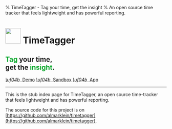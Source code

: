 % TimeTagger - Tag your time, get the insight
% An open source time tracker that feels lightweight and has powerful reporting.


<h1>
    <img src='timetagger192.png' width='48px' />
    TimeTagger
</h1>
<h2 style='color:#222;'><span style='color:#07A82C;'>Tag</span> your time,<br>get the <span style='color:#07A82C;'>insight</span>.</h2>

<div>
    <a href='/demo' class='ctabutton'>
        <i class='fas'>\uf04b</i>&nbsp;&nbsp;Demo</a>
    <a href='/sandbox' class='ctabutton'>
        <i class='fas'>\uf04b</i>&nbsp;&nbsp;Sandbox</a>
    <a href='/app' class='ctabutton'>
        <i class='fas'>\uf04b</i>&nbsp;&nbsp;App</a>
</div>

----

This is the stub index page for TimeTagger,
an open source time-tracker that feels lightweight and has powerful reporting.

The source code for this project is on
[https://github.com/almarklein/timetagger](https://github.com/almarklein/timetagger).
